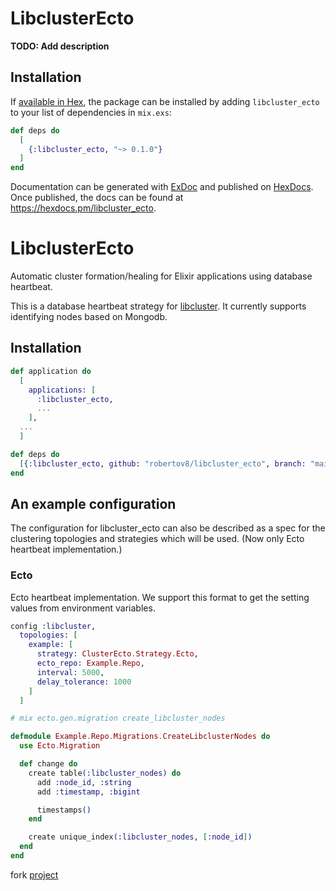 # LibclusterEcto

**TODO: Add description**

## Installation

If [available in Hex](https://hex.pm/docs/publish), the package can be installed
by adding `libcluster_ecto` to your list of dependencies in `mix.exs`:

```elixir
def deps do
  [
    {:libcluster_ecto, "~> 0.1.0"}
  ]
end
```

Documentation can be generated with [ExDoc](https://github.com/elixir-lang/ex_doc)
and published on [HexDocs](https://hexdocs.pm). Once published, the docs can
be found at <https://hexdocs.pm/libcluster_ecto>.


# LibclusterEcto

Automatic cluster formation/healing for Elixir applications using database heartbeat.

This is a database heartbeat strategy for [libcluster](https://hexdocs.pm/libcluster/). It currently supports identifying nodes based on Mongodb.

## Installation

```elixir
def application do
  [
    applications: [
      :libcluster_ecto,
      ...
    ],
  ...
  ]

def deps do
  [{:libcluster_ecto, github: "robertov8/libcluster_ecto", branch: "main"}]
end
```

## An example configuration

The configuration for libcluster_ecto can also be described as a spec for the clustering topologies and strategies which will be used. (Now only Ecto heartbeat implementation.)

### Ecto
Ecto heartbeat implementation. We support this format to get the setting values from environment variables.

```elixir
config :libcluster,
  topologies: [
    example: [
      strategy: ClusterEcto.Strategy.Ecto,
      ecto_repo: Example.Repo,
      interval: 5000, 
      delay_tolerance: 1000
    ]
  ]
```

```elixir
# mix ecto.gen.migration create_libcluster_nodes

defmodule Example.Repo.Migrations.CreateLibclusterNodes do
  use Ecto.Migration

  def change do
    create table(:libcluster_nodes) do
      add :node_id, :string
      add :timestamp, :bigint

      timestamps()
    end

    create unique_index(:libcluster_nodes, [:node_id])
  end
end
```

fork [project](https://github.com/exosite/libcluster_db/blob/master/README.md)
